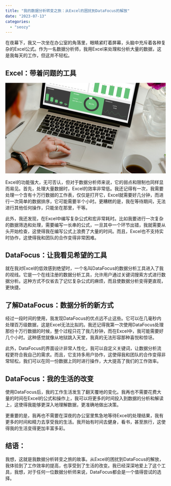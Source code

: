 ```yaml
---
title: "我的数据分析转变之旅：从Excel的困扰到DataFocus的解放"
date: "2023-07-13"
categories: 
  - "seozy"
---
```


在夜幕下，我又一次坐在办公室的角落里，眼睛紧盯着屏幕，头脑中充斥着各种复杂的Excel公式。作为一名数据分析师，我用Excel来处理和分析大量的数据，这是我每天的工作，但这并不轻松。

## Excel：带着问题的工具

![封面](images/1661242604-pexels-antoni-shkraba-4348403-scaled.jpg)

Excel的功能强大，无可否认，但对于数据分析师来说，它的弱点和限制也同样显而易见。首先，处理大量数据时，Excel的效率非常低。我还记得有一次，我需要处理一个含有十万行数据的工作表，仅仅是打开它，Excel就需要好几分钟，而进行一次简单的数据排序，它可能需要半个小时。更糟糕的是，我在等待期间，无法进行其他任何操作，只能坐在那里，干等。

此外，我还发现，在Excel中编写复杂公式和宏非常耗时。比如我要进行一次复杂的数据筛选和处理，需要编写一长串的公式，一旦其中一个环节出错，我就需要从头开始检查，这使得我在编写公式上浪费了大量的时间。而且，Excel也不支持实时协作，这使得我和团队的合作变得非常困难。

## DataFocus：让我看见希望的工具

就在我对Excel的低效感到绝望时，一个名叫DataFocus的数据分析工具进入了我的视线。它是一个在线注册的数据分析工具，允许用户通过关键词搜索方式进行数据分析。这种方式不仅省去了记忆复杂公式的麻烦，而且使数据分析变得更直观，更快捷。

## 了解DataFocus：数据分析的新方式

经过一段时间的使用，我发现DataFocus的优点远不止这些。它可以在几毫秒内处理百万级数据，这是Excel无法比拟的。我还记得我第一次使用DataFocus处理那份十万行数据的时候，整个过程只花了我几秒钟，而在Excel中，我可能需要好几个小时。这种感觉就像从地狱跳入天堂，我真的无法形容那种喜悦和惊讶。

此外，DataFocus的界面设计非常人性化，我可以自定义关键词，让数据分析流程更符合我自己的需求。而且，它支持多用户协作，这使得我和团队的合作变得非常轻松，我们可以在同一份数据上同时进行操作，大大提高了我们的工作效率。

## DataFocus：我的生活的改变

使用DataFocus后，我的工作生活发生了翻天覆地的变化。我再也不需要花费大量的时间在Excel的公式和操作上，我可以将更多的时间投入到数据的分析和解读上，这使得我能够更深入地理解数据，更准确地做出决策。

更重要的是，我再也不需要在深夜的办公室里焦急地等待Excel的处理结果，我有更多的时间和精力去享受我的生活。我开始有时间去健身，看书，甚至旅行，这使得我的生活变得更加丰富多彩。

## 结语：

我想，这就是我数据分析转变之旅的故事。从Excel的困扰到DataFocus的解放，我体验到了工作效率的提高，也享受到了生活的改变。我已经深深地爱上了这个工具，我想，对于任何一位数据分析师来说，DataFocus都会是一个值得尝试的选择。
